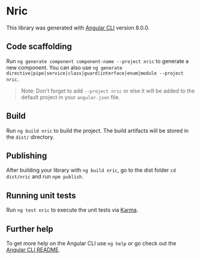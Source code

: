 # Nric

This library was generated with [Angular CLI](https://github.com/angular/angular-cli) version 8.0.0.

## Code scaffolding

Run `ng generate component component-name --project nric` to generate a new component. You can also use `ng generate directive|pipe|service|class|guard|interface|enum|module --project nric`.
> Note: Don't forget to add `--project nric` or else it will be added to the default project in your `angular.json` file. 

## Build

Run `ng build nric` to build the project. The build artifacts will be stored in the `dist/` directory.

## Publishing

After building your library with `ng build nric`, go to the dist folder `cd dist/nric` and run `npm publish`.

## Running unit tests

Run `ng test nric` to execute the unit tests via [Karma](https://karma-runner.github.io).

## Further help

To get more help on the Angular CLI use `ng help` or go check out the [Angular CLI README](https://github.com/angular/angular-cli/blob/master/README.md).
